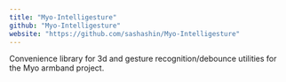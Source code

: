 ```yaml
---
title: "Myo-Intelligesture"
github: "Myo-Intelligesture"
website: "https://github.com/sashashin/Myo-Intelligesture"
---
```


Convenience library for 3d and gesture recognition/debounce utilities for the Myo armband project.
